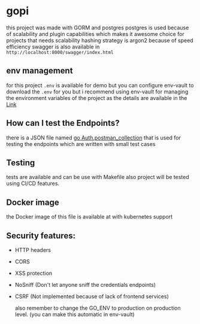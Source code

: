 # gopi

this project was made with GORM and postgres
postgres is used because of scalability and plugin capabilities which makes it awesome choice for projects that needs scalability
hashing strategy is argon2 because of speed efficiency
swagger is also available in `http://localhost:8000/swagger/index.html`

## env management
for this project `.env` is available for demo but you can configure env-vault to download the `.env` for you
but i recommend using env-vault for managing the environment variables of the project as the details are available in the [Link](https://www.dotenv.org/)

## How can I test the Endpoints?
there is a JSON file named [go Auth.postman_collection](https://github.com/jexroid/gopi/blob/main/go%20Auth.postman_collection.json) that is used for testing the endpoints which are written with small test cases

## Testing
tests are available and can be use with Makefile also project will be tested using CI/CD features.

## Docker image
the Docker image of this file is available at with kubernetes support

## Security features:
 - HTTP headers
 - CORS
 - XSS protection
 - NoSniff (Don't let anyone sniff the credentials endpoints)
 - CSRF (Not implemented because of lack of frontend services)

   also remember to change the GO_ENV to production on production level. (you can make this automatic in env-vault)
